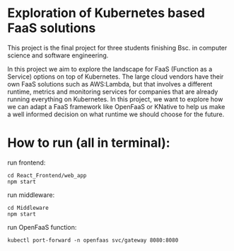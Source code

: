# Exploration of Kubernetes based FaaS solutions

This project is the final project for three students finishing Bsc. in computer science and software engineering. 

In this project we aim to explore the landscape for FaaS (Function as a Service) options on top of Kubernetes. The large cloud vendors have their own FaaS solutions such as AWS:Lambda, but that involves a different runtime, metrics and monitoring services for companies that are already running everything on Kubernetes. In this project, we want to explore how we can adapt a FaaS framework like OpenFaaS or KNative to help us make a well informed decision on what runtime we should choose for the future.  

# How to run (all in terminal):

run frontend:

    cd React_Frontend/web_app
    npm start

run middleware: 

    cd Middleware
    npm start

run OpenFaaS function:

    kubectl port-forward -n openfaas svc/gateway 8080:8080



